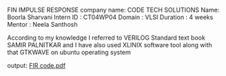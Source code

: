 FIN IMPULSE RESPONSE 
company name: CODE TECH SOLUTIONS 
Name: Boorla Sharvani
Intern ID : CT04WP04
Domain : VLSI
Duration : 4 weeks
Mentor : Neela Santhosh

According to my knowledge I referred to VERILOG Standard text book SAMIR PALNITKAR and I have also used XLINIX software tool along with that GTKWAVE on ubuntu operating system 

output:
[FIR code.pdf](https://github.com/user-attachments/files/19822604/FIR.code.pdf)
